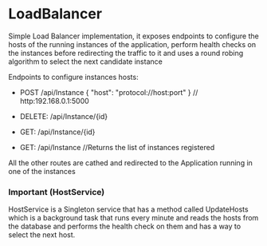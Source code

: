 # LoadBalancer

Simple Load Balancer implementation, it exposes endpoints to configure the hosts of the running instances of the application, perform health checks on the instances before redirecting the traffic to it and uses a round robing algorithm to select the next candidate instance

Endpoints to configure instances hosts:

- POST /api/Instance
{
  "host": "protocol://host:port" 
} // http:192.168.0.1:5000

- DELETE: /api/Instance/{id}
- GET: /api/Instance/{id}
- GET: /api/Instance //Returns the list of instances registered

All the other routes are cathed and redirected to the Application running in one of the instances

### Important (HostService)

HostService is a Singleton service that has a method called UpdateHosts which is a background task that runs every minute and reads the hosts from the database and performs the health check on them and has a way to select the next host.

